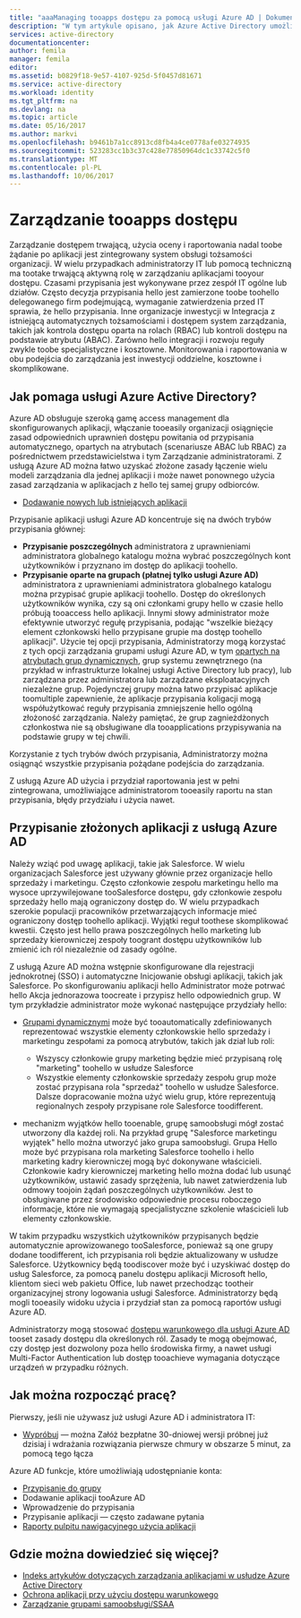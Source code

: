 ```yaml
---
title: "aaaManaging tooapps dostępu za pomocą usługi Azure AD | Dokumentacja firmy Microsoft"
description: "W tym artykule opisano, jak Azure Active Directory umożliwia organizacjom toospecify hello aplikacji toowhich każdy użytkownik ma dostęp."
services: active-directory
documentationcenter: 
author: femila
manager: femila
editor: 
ms.assetid: b0829f18-9e57-4107-925d-5f0457d81671
ms.service: active-directory
ms.workload: identity
ms.tgt_pltfrm: na
ms.devlang: na
ms.topic: article
ms.date: 05/16/2017
ms.author: markvi
ms.openlocfilehash: b9461b7a1cc8913cd8fb4a4ce0778afe03274935
ms.sourcegitcommit: 523283cc1b3c37c428e77850964dc1c33742c5f0
ms.translationtype: MT
ms.contentlocale: pl-PL
ms.lasthandoff: 10/06/2017
---
```

# <a name="managing-access-tooapps"></a>Zarządzanie tooapps dostępu
Zarządzanie dostępem trwającą, użycia oceny i raportowania nadal toobe żądanie po aplikacji jest zintegrowany system obsługi tożsamości organizacji. W wielu przypadkach administratorzy IT lub pomocą techniczną ma tootake trwającą aktywną rolę w zarządzaniu aplikacjami tooyour dostępu. Czasami przypisania jest wykonywane przez zespół IT ogólne lub działów. Często decyzja przypisania hello jest zamierzone toobe toohello delegowanego firm podejmującą, wymaganie zatwierdzenia przed IT sprawia, że hello przypisania.  Inne organizacje inwestycji w Integracja z istniejącą automatycznych tożsamościami i dostępem system zarządzania, takich jak kontrola dostępu oparta na rolach (RBAC) lub kontroli dostępu na podstawie atrybutu (ABAC). Zarówno hello integracji i rozwoju reguły zwykle toobe specjalistyczne i kosztowne. Monitorowania i raportowania w obu podejścia do zarządzania jest inwestycji oddzielne, kosztowne i skomplikowane.

## <a name="how-does-azure-active-directory-help"></a>Jak pomaga usługi Azure Active Directory?
 Azure AD obsługuje szeroką gamę access management dla skonfigurowanych aplikacji, włączanie tooeasily organizacji osiągnięcie zasad odpowiednich uprawnień dostępu powitania od przypisania automatycznego, opartych na atrybutach (scenariusze ABAC lub RBAC) za pośrednictwem przedstawicielstwa i tym Zarządzanie administratorami. Z usługą Azure AD można łatwo uzyskać złożone zasady łączenie wielu modeli zarządzania dla jednej aplikacji i może nawet ponownego użycia zasad zarządzania w aplikacjach z hello tej samej grupy odbiorców.

* [Dodawanie nowych lub istniejących aplikacji](active-directory-sso-integrate-saas-apps.md)

 Przypisanie aplikacji usługi Azure AD koncentruje się na dwóch trybów przypisania głównej:

* **Przypisanie poszczególnych** administratora z uprawnieniami administratora globalnego katalogu można wybrać poszczególnych kont użytkowników i przyznano im dostęp do aplikacji toohello.
* **Przypisanie oparte na grupach (płatnej tylko usługi Azure AD)** administratora z uprawnieniami administratora globalnego katalogu można przypisać grupie aplikacji toohello. Dostęp do określonych użytkowników wynika, czy są oni członkami grupy hello w czasie hello próbują tooaccess hello aplikacji. Innymi słowy administrator może efektywnie utworzyć regułę przypisania, podając "wszelkie bieżący element członkowski hello przypisane grupie ma dostęp toohello aplikacji". Użycie tej opcji przypisania, Administratorzy mogą korzystać z tych opcji zarządzania grupami usługi Azure AD, w tym [opartych na atrybutach grup dynamicznych](active-directory-accessmanagement-manage-groups.md), grup systemu zewnętrznego (na przykład w infrastrukturze lokalnej usługi Active Directory lub pracy), lub zarządzana przez administratora lub zarządzane eksploatacyjnych niezależne grup. Pojedynczej grupy można łatwo przypisać aplikacje toomultiple zapewnienie, że aplikacje przypisania koligacji mogą współużytkować reguły przypisania zmniejszenie hello ogólną złożoność zarządzania. Należy pamiętać, że grup zagnieżdżonych członkostwa nie są obsługiwane dla tooapplications przypisywania na podstawie grupy w tej chwili.

Korzystanie z tych trybów dwóch przypisania, Administratorzy można osiągnąć wszystkie przypisania pożądane podejścia do zarządzania.

Z usługą Azure AD użycia i przydział raportowania jest w pełni zintegrowana, umożliwiające administratorom tooeasily raportu na stan przypisania, błędy przydziału i użycia nawet.

## <a name="complex-application-assignment-with-azure-ad"></a>Przypisanie złożonych aplikacji z usługą Azure AD
Należy wziąć pod uwagę aplikacji, takie jak Salesforce. W wielu organizacjach Salesforce jest używany głównie przez organizacje hello sprzedaży i marketingu. Często członkowie zespołu marketingu hello ma wysoce uprzywilejowane tooSalesforce dostępu, gdy członkowie zespołu sprzedaży hello mają ograniczony dostęp do. W wielu przypadkach szerokie populacji pracowników przetwarzających informacje mieć ograniczony dostęp toohello aplikacji. Wyjątki reguł toothese skomplikować kwestii. Często jest hello prawa poszczególnych hello marketing lub sprzedaży kierowniczej zespoły toogrant dostępu użytkowników lub zmienić ich ról niezależnie od zasady ogólne.

Z usługą Azure AD można wstępnie skonfigurowane dla rejestracji jednokrotnej (SSO) i automatyczne Inicjowanie obsługi aplikacji, takich jak Salesforce. Po skonfigurowaniu aplikacji hello Administrator może potrwać hello Akcja jednorazowa toocreate i przypisz hello odpowiednich grup. W tym przykładzie administrator może wykonać następujące przydziały hello:

* [Grupami dynamicznymi](active-directory-accessmanagement-manage-groups.md) może być tooautomatically zdefiniowanych reprezentować wszystkie elementy członkowskie hello sprzedaży i marketingu zespołami za pomocą atrybutów, takich jak dział lub roli:
  
  * Wszyscy członkowie grupy marketing będzie mieć przypisaną rolę "marketing" toohello w usłudze Salesforce
  * Wszystkie elementy członkowskie sprzedaży zespołu grup może zostać przypisana rola "sprzedaż" toohello w usłudze Salesforce. Dalsze dopracowanie można użyć wielu grup, które reprezentują regionalnych zespoły przypisane role Salesforce toodifferent.
* mechanizm wyjątków hello tooenable, grupę samoobsługi mógł zostać utworzony dla każdej roli. Na przykład grupę "Salesforce marketingu wyjątek" hello można utworzyć jako grupa samoobsługi. Grupa Hello może być przypisana rola marketing Salesforce toohello i hello marketing kadry kierowniczej mogą być dokonywane właścicieli. Członkowie kadry kierowniczej marketing hello można dodać lub usunąć użytkowników, ustawić zasady sprzężenia, lub nawet zatwierdzenia lub odmowy toojoin żądań poszczególnych użytkowników. Jest to obsługiwane przez środowisko odpowiednie procesu roboczego informacje, które nie wymagają specjalistyczne szkolenie właścicieli lub elementy członkowskie.

W takim przypadku wszystkich użytkowników przypisanych będzie automatycznie aprowizowanego tooSalesforce, ponieważ są one grupy dodane toodifferent, ich przypisania roli będzie aktualizowany w usłudze Salesforce. Użytkownicy będą toodiscover może być i uzyskiwać dostęp do usług Salesforce, za pomocą panelu dostępu aplikacji Microsoft hello, klientom sieci web pakietu Office, lub nawet przechodząc tootheir organizacyjnej strony logowania usługi Salesforce. Administratorzy będą mogli tooeasily widoku użycia i przydział stan za pomocą raportów usługi Azure AD.

Administratorzy mogą stosować [dostępu warunkowego dla usługi Azure AD](active-directory-conditional-access.md) tooset zasady dostępu dla określonych ról. Zasady te mogą obejmować, czy dostęp jest dozwolony poza hello środowiska firmy, a nawet usługi Multi-Factor Authentication lub dostęp tooachieve wymagania dotyczące urządzeń w przypadku różnych.

## <a name="how-can-i-get-started"></a>Jak można rozpocząć pracę?
Pierwszy, jeśli nie używasz już usługi Azure AD i administratora IT:

* [Wypróbuj](https://azure.microsoft.com/trial/get-started-active-directory/) — można Załóż bezpłatne 30-dniowej wersji próbnej już dzisiaj i wdrażania rozwiązania pierwsze chmury w obszarze 5 minut, za pomocą tego łącza

Azure AD funkcje, które umożliwiają udostępnianie konta:

* [Przypisanie do grupy](active-directory-accessmanagement-self-service-group-management.md)
* Dodawanie aplikacji tooAzure AD
* Wprowadzenie do przypisania
* Przypisanie aplikacji — często zadawane pytania
* [Raporty pulpitu nawigacyjnego użycia aplikacji](active-directory-passwords-get-insights.md)

## <a name="where-can-i-learn-more"></a>Gdzie można dowiedzieć się więcej?
* [Indeks artykułów dotyczących zarządzania aplikacjami w usłudze Azure Active Directory](active-directory-apps-index.md)
* [Ochrona aplikacji przy użyciu dostępu warunkowego](active-directory-conditional-access.md)
* [Zarządzanie grupami samoobsługi/SSAA](active-directory-accessmanagement-self-service-group-management.md)

